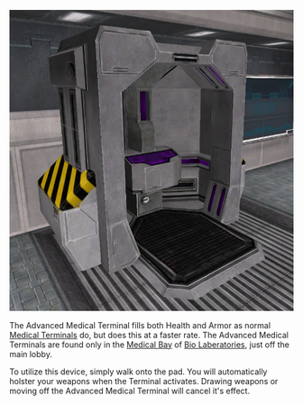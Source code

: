 ![](../images/Advanced_Med_Term.jpg "Advanced_Med_Term.jpg")

The Advanced Medical Terminal fills both Health and Armor as normal
[Medical Terminals](Medical_Terminal.md) do, but does this at a faster rate. The
Advanced Medical Terminals are found only in the
[Medical Bay](../locations/Medical_Bay.md) of
[Bio Laberatories](../locations/Bio_Laboratory.md), just off the main lobby.

To utilize this device, simply walk onto the pad. You will automatically holster
your weapons when the Terminal activates. Drawing weapons or moving off the
Advanced Medical Terminal will cancel it's effect.


